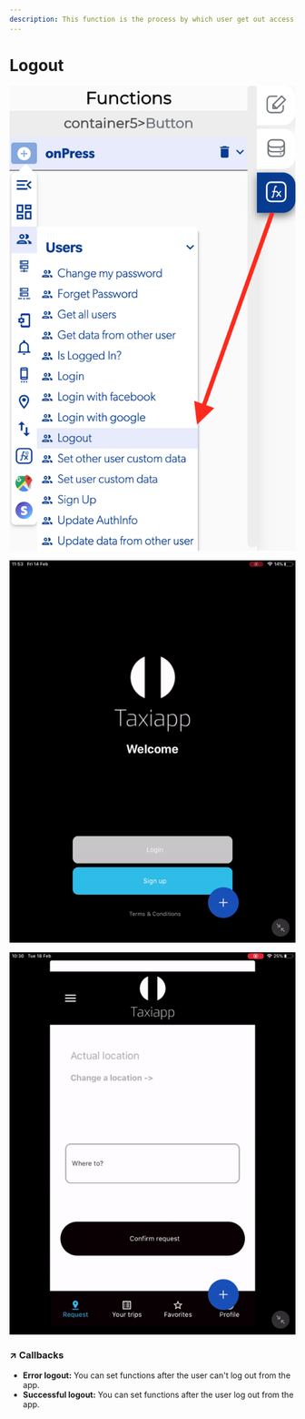 ```yaml
---
description: This function is the process by which user get out access to the app.
---
```


# Logout

![](../../../.gitbook/assets/captura-de-pantalla-2020-02-10-a-la-s-11.08.17.png)

![](../../../.gitbook/assets/ezgif.com-video-to-gif%20%281%29.gif)

![](../../../.gitbook/assets/ezgif.com-video-to-gif-1%20%282%29.gif)



### ↗ Callbacks <a id="entry-vars"></a>

* **Error logout:** You can set functions after the user can't log out from the app.
* **Successful logout:** You can set functions after the user log out from the app.



